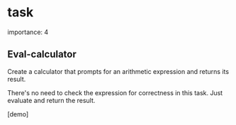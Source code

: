# task

importance: 4

## Eval-calculator

Create a calculator that prompts for an arithmetic expression and returns its result.

There's no need to check the expression for correctness in this task. Just evaluate and return the result.

\[demo\]

